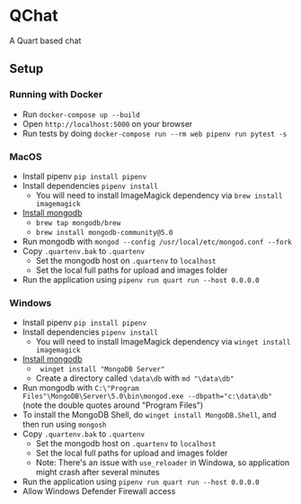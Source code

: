 # QChat

A Quart based chat

## Setup

### Running with Docker

- Run `docker-compose up --build`
- Open `http://localhost:5000` on your browser
- Run tests by doing `docker-compose run --rm web pipenv run pytest -s`

### MacOS

- Install pipenv `pip install pipenv`
- Install dependencies `pipenv install`
  - You will need to install ImageMagick dependency via `brew install imagemagick`
- [Install mongodb](https://docs.mongodb.com/manual/tutorial/install-mongodb-on-os-x/)
  - `brew tap mongodb/brew`
  - `brew install mongodb-community@5.0`
- Run mongodb with `mongod --config /usr/local/etc/mongod.conf --fork`
- Copy `.quartenv.bak` to `.quartenv`
  - Set the mongodb host on `.quartenv` to `localhost`
  - Set the local full paths for upload and images folder
- Run the application using `pipenv run quart run --host 0.0.0.0`

### Windows

- Install pipenv `pip install pipenv`
- Install dependencies `pipenv install`
  - You will need to install ImageMagick dependency via `winget install imagemagick`
- [Install mongodb](https://docs.mongodb.com/manual/tutorial/install-mongodb-on-windows/)
  - ` winget install "MongoDB Server"`
  - Create a directory called `\data\db` with `md "\data\db"`
- Run mongodb with `C:\"Program Files"\MongoDB\Server\5.0\bin\mongod.exe --dbpath="c:\data\db"` (note the double quotes around "Program Files")
- To install the MongoDB Shell, do `winget install MongoDB.Shell`, and then run using `mongosh`
- Copy `.quartenv.bak` to `.quartenv`
  - Set the mongodb host on `.quartenv` to `localhost`
  - Set the local full paths for upload and images folder
  - Note: There's an issue with `use_reloader` in Windowa, so application might crash after several minutes
- Run the application using `pipenv run quart run --host 0.0.0.0`
- Allow Windows Defender Firewall access
